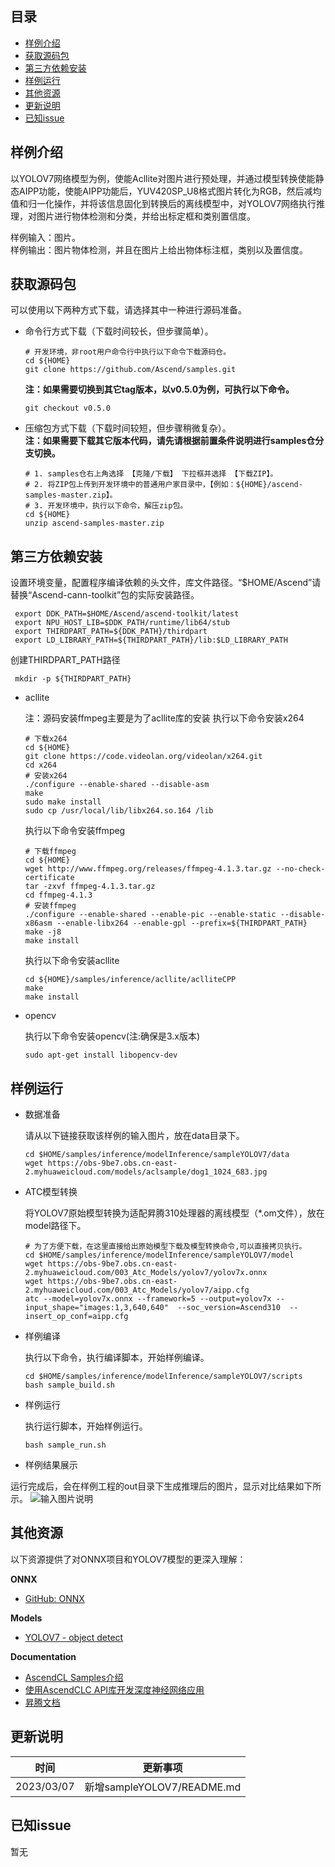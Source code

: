 ## 目录

  - [样例介绍](#样例介绍)
  - [获取源码包](#获取源码包) 
  - [第三方依赖安装](#第三方依赖安装)
  - [样例运行](#样例运行)
  - [其他资源](#其他资源)
  - [更新说明](#更新说明)
  - [已知issue](#已知issue)
    
## 样例介绍

以YOLOV7网络模型为例，使能Acllite对图片进行预处理，并通过模型转换使能静态AIPP功能，使能AIPP功能后，YUV420SP_U8格式图片转化为RGB，然后减均值和归一化操作，并将该信息固化到转换后的离线模型中，对YOLOV7网络执行推理，对图片进行物体检测和分类，并给出标定框和类别置信度。
  
样例输入：图片。    
样例输出：图片物体检测，并且在图片上给出物体标注框，类别以及置信度。

## 获取源码包
    
 可以使用以下两种方式下载，请选择其中一种进行源码准备。

 - 命令行方式下载（下载时间较长，但步骤简单）。

   ```    
   # 开发环境，非root用户命令行中执行以下命令下载源码仓。    
   cd ${HOME}     
   git clone https://github.com/Ascend/samples.git
   ```
   **注：如果需要切换到其它tag版本，以v0.5.0为例，可执行以下命令。**
   ```
   git checkout v0.5.0
   ```   
 - 压缩包方式下载（下载时间较短，但步骤稍微复杂）。   
   **注：如果需要下载其它版本代码，请先请根据前置条件说明进行samples仓分支切换。**   
   ``` 
   # 1. samples仓右上角选择 【克隆/下载】 下拉框并选择 【下载ZIP】。    
   # 2. 将ZIP包上传到开发环境中的普通用户家目录中，【例如：${HOME}/ascend-samples-master.zip】。     
   # 3. 开发环境中，执行以下命令，解压zip包。     
   cd ${HOME}    
   unzip ascend-samples-master.zip
   ```

## 第三方依赖安装


设置环境变量，配置程序编译依赖的头文件，库文件路径。“$HOME/Ascend”请替换“Ascend-cann-toolkit”包的实际安装路径。

   ```
    export DDK_PATH=$HOME/Ascend/ascend-toolkit/latest
    export NPU_HOST_LIB=$DDK_PATH/runtime/lib64/stub
    export THIRDPART_PATH=${DDK_PATH}/thirdpart
    export LD_LIBRARY_PATH=${THIRDPART_PATH}/lib:$LD_LIBRARY_PATH
   ```
   创建THIRDPART_PATH路径

   ```
    mkdir -p ${THIRDPART_PATH}
   ```
- acllite

    注：源码安装ffmpeg主要是为了acllite库的安装
    执行以下命令安装x264

    ```
    # 下载x264
    cd ${HOME}
    git clone https://code.videolan.org/videolan/x264.git
    cd x264
    # 安装x264
    ./configure --enable-shared --disable-asm
    make
    sudo make install
    sudo cp /usr/local/lib/libx264.so.164 /lib
    ```   
    执行以下命令安装ffmpeg

    ```
    # 下载ffmpeg
    cd ${HOME}
    wget http://www.ffmpeg.org/releases/ffmpeg-4.1.3.tar.gz --no-check-certificate
    tar -zxvf ffmpeg-4.1.3.tar.gz
    cd ffmpeg-4.1.3
    # 安装ffmpeg
    ./configure --enable-shared --enable-pic --enable-static --disable-x86asm --enable-libx264 --enable-gpl --prefix=${THIRDPART_PATH}
    make -j8
    make install
    ```   
   执行以下命令安装acllite

    ```
    cd ${HOME}/samples/inference/acllite/aclliteCPP
    make
    make install
    ```   
    </details> 

- opencv

  执行以下命令安装opencv(注:确保是3.x版本)
  ```
  sudo apt-get install libopencv-dev
  ```   

## 样例运行

  - 数据准备

    请从以下链接获取该样例的输入图片，放在data目录下。
        
    ```    
    cd $HOME/samples/inference/modelInference/sampleYOLOV7/data
    wget https://obs-9be7.obs.cn-east-2.myhuaweicloud.com/models/aclsample/dog1_1024_683.jpg
    ```

  - ATC模型转换

    将YOLOV7原始模型转换为适配昇腾310处理器的离线模型（\*.om文件），放在model路径下。

    ```
    # 为了方便下载，在这里直接给出原始模型下载及模型转换命令,可以直接拷贝执行。
    cd $HOME/samples/inference/modelInference/sampleYOLOV7/model
    wget https://obs-9be7.obs.cn-east-2.myhuaweicloud.com/003_Atc_Models/yolov7/yolov7x.onnx
    wget https://obs-9be7.obs.cn-east-2.myhuaweicloud.com/003_Atc_Models/yolov7/aipp.cfg
    atc --model=yolov7x.onnx --framework=5 --output=yolov7x --input_shape="images:1,3,640,640"  --soc_version=Ascend310  --insert_op_conf=aipp.cfg
    ```

  - 样例编译

    执行以下命令，执行编译脚本，开始样例编译。
    ```
    cd $HOME/samples/inference/modelInference/sampleYOLOV7/scripts
    bash sample_build.sh
    ```
  - 样例运行

    执行运行脚本，开始样例运行。
    ```
    bash sample_run.sh
    ```
  - 样例结果展示
    
   运行完成后，会在样例工程的out目录下生成推理后的图片，显示对比结果如下所示。
   ![输入图片说明](https://obs-9be7.obs.cn-east-2.myhuaweicloud.com/003_Atc_Models/yolov7/out_dog.jpg "image-20211028101534905.png")

## 其他资源

以下资源提供了对ONNX项目和YOLOV7模型的更深入理解：

**ONNX**
- [GitHub: ONNX](https://github.com/onnx/onnx)

**Models**
- [YOLOV7 - object detect](https://github.com/Ascend/modelzoo-GPL/tree/master/built-in/ACL_Pytorch/Yolov7_for_Pytorch)

**Documentation**
- [AscendCL Samples介绍](../README_CN.md)
- [使用AscendCLC API库开发深度神经网络应用](https://www.hiascend.com/document/detail/zh/CANNCommunityEdition/600alpha006/infacldevg/aclcppdevg/aclcppdevg_000000.html)
- [昇腾文档](https://www.hiascend.com/document?tag=community-developer)

## 更新说明
  | 时间 | 更新事项 |
|----|------|
| 2023/03/07 | 新增sampleYOLOV7/README.md |
  

## 已知issue

  暂无

